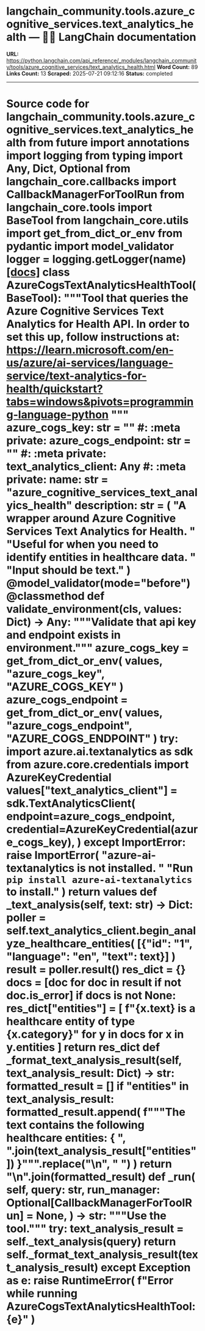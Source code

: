 # langchain_community.tools.azure_cognitive_services.text_analytics_health — 🦜🔗 LangChain  documentation

**URL:** https://python.langchain.com/api_reference/_modules/langchain_community/tools/azure_cognitive_services/text_analytics_health.html
**Word Count:** 89
**Links Count:** 13
**Scraped:** 2025-07-21 09:12:16
**Status:** completed

---

# Source code for langchain\_community.tools.azure\_cognitive\_services.text\_analytics\_health               from __future__ import annotations          import logging     from typing import Any, Dict, Optional          from langchain_core.callbacks import CallbackManagerForToolRun     from langchain_core.tools import BaseTool     from langchain_core.utils import get_from_dict_or_env     from pydantic import model_validator          logger = logging.getLogger(__name__)                              [[docs]](https://python.langchain.com/api_reference/community/tools/langchain_community.tools.azure_cognitive_services.text_analytics_health.AzureCogsTextAnalyticsHealthTool.html#langchain_community.tools.azure_cognitive_services.text_analytics_health.AzureCogsTextAnalyticsHealthTool)     class AzureCogsTextAnalyticsHealthTool(BaseTool):         """Tool that queries the Azure Cognitive Services Text Analytics for Health API.              In order to set this up, follow instructions at:         https://learn.microsoft.com/en-us/azure/ai-services/language-service/text-analytics-for-health/quickstart?tabs=windows&pivots=programming-language-python         """              azure_cogs_key: str = ""  #: :meta private:         azure_cogs_endpoint: str = ""  #: :meta private:         text_analytics_client: Any  #: :meta private:              name: str = "azure_cognitive_services_text_analyics_health"         description: str = (             "A wrapper around Azure Cognitive Services Text Analytics for Health. "             "Useful for when you need to identify entities in healthcare data. "             "Input should be text."         )              @model_validator(mode="before")         @classmethod         def validate_environment(cls, values: Dict) -> Any:             """Validate that api key and endpoint exists in environment."""             azure_cogs_key = get_from_dict_or_env(                 values, "azure_cogs_key", "AZURE_COGS_KEY"             )                  azure_cogs_endpoint = get_from_dict_or_env(                 values, "azure_cogs_endpoint", "AZURE_COGS_ENDPOINT"             )                  try:                 import azure.ai.textanalytics as sdk                 from azure.core.credentials import AzureKeyCredential                      values["text_analytics_client"] = sdk.TextAnalyticsClient(                     endpoint=azure_cogs_endpoint,                     credential=AzureKeyCredential(azure_cogs_key),                 )                  except ImportError:                 raise ImportError(                     "azure-ai-textanalytics is not installed. "                     "Run `pip install azure-ai-textanalytics` to install."                 )                  return values              def _text_analysis(self, text: str) -> Dict:             poller = self.text_analytics_client.begin_analyze_healthcare_entities(                 [{"id": "1", "language": "en", "text": text}]             )                  result = poller.result()                  res_dict = {}                  docs = [doc for doc in result if not doc.is_error]                  if docs is not None:                 res_dict["entities"] = [                     f"{x.text} is a healthcare entity of type {x.category}"                     for y in docs                     for x in y.entities                 ]                  return res_dict              def _format_text_analysis_result(self, text_analysis_result: Dict) -> str:             formatted_result = []             if "entities" in text_analysis_result:                 formatted_result.append(                     f"""The text contains the following healthcare entities: {                         ", ".join(text_analysis_result["entities"])                     }""".replace("\n", " ")                 )                  return "\n".join(formatted_result)              def _run(             self,             query: str,             run_manager: Optional[CallbackManagerForToolRun] = None,         ) -> str:             """Use the tool."""             try:                 text_analysis_result = self._text_analysis(query)                      return self._format_text_analysis_result(text_analysis_result)             except Exception as e:                 raise RuntimeError(                     f"Error while running AzureCogsTextAnalyticsHealthTool: {e}"                 )